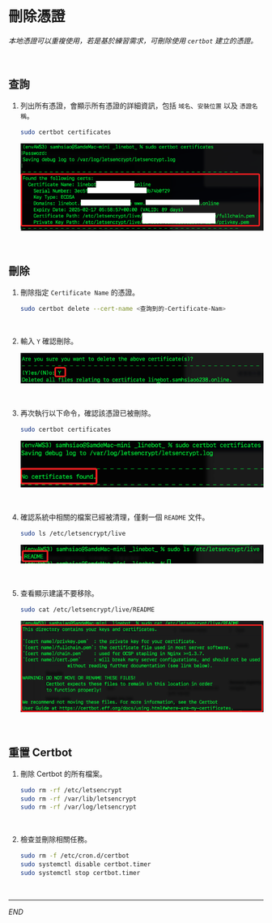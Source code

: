 # 刪除憑證

_本地憑證可以重複使用，若是基於練習需求，可刪除使用 `certbot` 建立的憑證。_

<br>

## 查詢

1. 列出所有憑證，會顯示所有憑證的詳細資訊，包括 `域名`、`安裝位置` 以及 `憑證名稱`。

    ```bash
    sudo certbot certificates
    ```

    ![](images/img_120.png)

<br>

## 刪除

1. 刪除指定 `Certificate Name` 的憑證。

    ```bash
    sudo certbot delete --cert-name <查詢到的-Certificate-Nam>
    ```

<br>

2. 輸入 `Y` 確認刪除。

    ![](images/img_121.png)

<br>

3. 再次執行以下命令，確認該憑證已被刪除。

    ```bash
    sudo certbot certificates
    ```

    ![](images/img_122.png)

<br>

4. 確認系統中相關的檔案已經被清理，僅剩一個 `README` 文件。

    ```bash
    sudo ls /etc/letsencrypt/live
    ```

    ![](images/img_123.png)

<br>

5. 查看顯示建議不要移除。

    ```bash
    sudo cat /etc/letsencrypt/live/README
    ```

    ![](images/img_128.png)

<br>

## 重置 Certbot

1. 刪除 Certbot 的所有檔案。

    ```bash
    sudo rm -rf /etc/letsencrypt
    sudo rm -rf /var/lib/letsencrypt
    sudo rm -rf /var/log/letsencrypt
    ```

<br>

2. 檢查並刪除相關任務。

    ```bash
    sudo rm -f /etc/cron.d/certbot
    sudo systemctl disable certbot.timer
    sudo systemctl stop certbot.timer
    ```

<br>

___

_END_